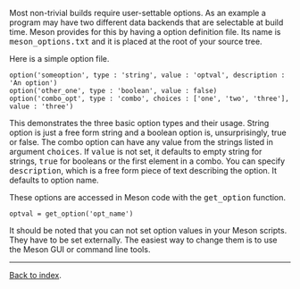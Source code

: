 Most non-trivial builds require user-settable options. As an example a program may have two different data backends that are selectable at build time. Meson provides for this by having a option definition file. Its name is <tt>meson_options.txt</tt> and it is placed at the root of your source tree.

Here is a simple option file.

    option('someoption', type : 'string', value : 'optval', description : 'An option')
    option('other_one', type : 'boolean', value : false)
    option('combo_opt', type : 'combo', choices : ['one', 'two', 'three'], value : 'three')

This demonstrates the three basic option types and their usage. String option is just a free form string and a boolean option is, unsurprisingly, true or false. The combo option can have any value from the strings listed in argument <tt>choices</tt>. If <tt>value</tt> is not set, it defaults to empty string for strings, <tt>true</tt> for booleans or the first element in a combo. You can specify <tt>description</tt>, which is a free form piece of text describing the option. It defaults to option name.

These options are accessed in Meson code with the <tt>get_option</tt> function.

    optval = get_option('opt_name')

It should be noted that you can not set option values in your Meson scripts. They have to be set externally. The easiest way to change them is to use the Meson GUI or command line tools.

---

[Back to index](Manual).
